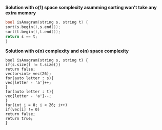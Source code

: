 **Solution with o(1) space somplexity asumming sorting won't take any extra memory**
``` C++
bool isAnagram(string s, string t) {
sort(s.begin(),s.end());
sort(t.begin(),t.end());
return s == t;
}
```
**Solution with o(n) complexity and o(n) space complexity**
```
bool isAnagram(string s, string t) {
if(s.size() != t.size())
return false;
vector<int> vec(26);
for(auto letter : s){
vec[letter - 'a']++;
}
for(auto letter : t){
vec[letter - 'a']--;
}
for(int i = 0; i < 26; i++)
if(vec[i] != 0)
return false;
return true;
}
```